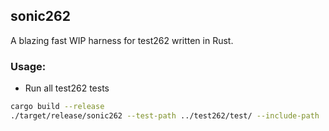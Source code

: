 ## sonic262

A blazing fast WIP harness for test262 written in Rust.

### Usage:

- Run all test262 tests

```sh
cargo build --release
./target/release/sonic262 --test-path ../test262/test/ --include-path ../test262/harness/
```


